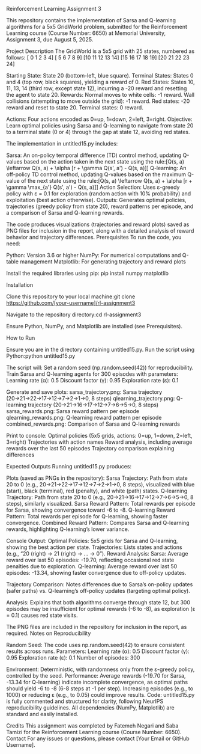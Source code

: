 Reinforcement Learning Assignment 3

This repository contains the implementation of Sarsa and Q-learning algorithms for a 5x5 GridWorld problem, submitted for the Reinforcement Learning course (Course Number: 6650) at Memorial University, Assignment 3, due August 5, 2025.


Project Description
The GridWorld is a 5x5 grid with 25 states, numbered as follows:
[ 0  1  2  3  4]
[ 5  6  7  8  9]
[10 11 12 13 14]
[15 16 17 18 19]
[20 21 22 23 24]


Starting State: State 20 (bottom-left, blue square).
Terminal States: States 0 and 4 (top row, black squares), yielding a reward of 0.
Red States: States 10, 11, 13, 14 (third row, except state 12), incurring a -20 reward and resetting the agent to state 20.
Rewards:
Normal moves to white cells: -1 reward.
Wall collisions (attempting to move outside the grid): -1 reward.
Red states: -20 reward and reset to state 20.
Terminal states: 0 reward.


Actions: Four actions encoded as 0=up, 1=down, 2=left, 3=right.
Objective: Learn optimal policies using Sarsa and Q-learning to navigate from state 20 to a terminal state (0 or 4) through the gap at state 12, avoiding red states.

The implementation in untitled15.py includes:

Sarsa: An on-policy temporal difference (TD) control method, updating Q-values based on the action taken in the next state using the rule:[Q(s, a) \leftarrow Q(s, a) + \alpha [r + \gamma Q(s', a') - Q(s, a)]]
Q-learning: An off-policy TD control method, updating Q-values based on the maximum Q-value of the next state using the rule:[Q(s, a) \leftarrow Q(s, a) + \alpha [r + \gamma \max_{a'} Q(s', a') - Q(s, a)]]
Action Selection: Uses ε-greedy policy with ε = 0.1 for exploration (random action with 10% probability) and exploitation (best action otherwise).
Outputs: Generates optimal policies, trajectories (greedy policy from state 20), reward patterns per episode, and a comparison of Sarsa and Q-learning rewards.

The code produces visualizations (trajectories and reward plots) saved as PNG files for inclusion in the report, along with a detailed analysis of reward behavior and trajectory differences.
Prerequisites
To run the code, you need:

Python: Version 3.6 or higher
NumPy: For numerical computations and Q-table management
Matplotlib: For generating trajectory and reward plots

Install the required libraries using pip:
pip install numpy matplotlib

Installation

Clone this repository to your local machine:git clone https://github.com/[your-username]/rl-assignment3


Navigate to the repository directory:cd rl-assignment3


Ensure Python, NumPy, and Matplotlib are installed (see Prerequisites).

How to Run

Ensure you are in the directory containing untitled15.py.
Run the script using Python:python untitled15.py


The script will:
Set a random seed (np.random.seed(42)) for reproducibility.
Train Sarsa and Q-learning agents for 300 episodes with parameters:
Learning rate (α): 0.5
Discount factor (γ): 0.95
Exploration rate (ε): 0.1


Generate and save plots:
sarsa_trajectory.png: Sarsa trajectory (20→21→22→17→12→7→2→1→0, 8 steps)
qlearning_trajectory.png: Q-learning trajectory (20→21→16→17→12→7→6→5→0, 8 steps)
sarsa_rewards.png: Sarsa reward pattern per episode
qlearning_rewards.png: Q-learning reward pattern per episode
combined_rewards.png: Comparison of Sarsa and Q-learning rewards


Print to console:
Optimal policies (5x5 grids, actions: 0=up, 1=down, 2=left, 3=right)
Trajectories with action names
Reward analysis, including average rewards over the last 50 episodes
Trajectory comparison explaining differences





Expected Outputs
Running untitled15.py produces:

Plots (saved as PNGs in the repository):
Sarsa Trajectory: Path from state 20 to 0 (e.g., 20→21→22→17→12→7→2→1→0, 8 steps), visualized with blue (start), black (terminal), red (penalty), and white (path) states.
Q-learning Trajectory: Path from state 20 to 0 (e.g., 20→21→16→17→12→7→6→5→0, 8 steps), similarly visualized.
Sarsa Reward Pattern: Total rewards per episode for Sarsa, showing convergence toward -6 to -8.
Q-learning Reward Pattern: Total rewards per episode for Q-learning, showing faster convergence.
Combined Reward Pattern: Compares Sarsa and Q-learning rewards, highlighting Q-learning’s lower variance.


Console Output:
Optimal Policies: 5x5 grids for Sarsa and Q-learning, showing the best action per state.
Trajectories: Lists states and actions (e.g., “20 (right) → 21 (right) → ... → 0”).
Reward Analysis:
Sarsa: Average reward over last 50 episodes: -19.70, reflecting occasional red state penalties due to exploration.
Q-learning: Average reward over last 50 episodes: -13.34, showing faster convergence due to off-policy updates.


Trajectory Comparison: Notes differences due to Sarsa’s on-policy updates (safer paths) vs. Q-learning’s off-policy updates (targeting optimal policy).


Analysis: Explains that both algorithms converge through state 12, but 300 episodes may be insufficient for optimal rewards (-6 to -8), as exploration (ε = 0.1) causes red state visits.

The PNG files are included in the repository for inclusion in the report, as required.
Notes on Reproducibility

Random Seed: The code uses np.random.seed(42) to ensure consistent results across runs.
Parameters:
Learning rate (α): 0.5
Discount factor (γ): 0.95
Exploration rate (ε): 0.1
Number of episodes: 300


Environment: Deterministic, with randomness only from the ε-greedy policy, controlled by the seed.
Performance: Average rewards (-19.70 for Sarsa, -13.34 for Q-learning) indicate incomplete convergence, as optimal paths should yield -6 to -8 (6-8 steps at -1 per step). Increasing episodes (e.g., to 1000) or reducing ε (e.g., to 0.05) could improve results.
Code: untitled15.py is fully commented and structured for clarity, following NeurIPS reproducibility guidelines. All dependencies (NumPy, Matplotlib) are standard and easily installed.

Credits
This assignment was completed by Fatemeh Negari and Saba Tamizi for the Reinforcement Learning course (Course Number: 6650).
Contact
For any issues or questions, please contact [Your Email or GitHub Username].
